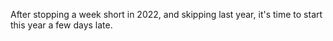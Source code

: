 After stopping a week short in 2022, and skipping last year, it's time to start this year a few days late.
